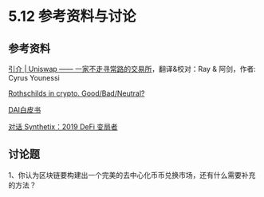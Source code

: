 # 5.12 参考资料与讨论

## 参考资料

[引介 \| Uniswap —— 一家不走寻常路的交易所](https://ethfans.org/posts/uniswap-a-unique-exchange)，翻译&校对：Ray & 阿剑，作者: Cyrus Younessi

[Rothschilds in crypto. Good/Bad/Neutral?](https://www.reddit.com/r/ethereum/comments/8m3wj1/rothschilds_in_crypto_goodbadneutral/dzmspgv/)

[DAI白皮书](https://makerdao.com/whitepaper/Dai-Whitepaper-Dec17-zh.pdf)

[对话 Synthetix：2019 DeFi 变局者](https://mp.weixin.qq.com/s?__biz=MzI3NjQyNjMxMw==&mid=2247483784&idx=1&sn=9191227ce5772842b329f7b32b229c7d&chksm=eb74faaedc0373b841550aa5c44bd295a5c81faf60f3e07bb77ca5f2f591dc1f51c2affbacd8&mpshare=1&scene=1&srcid=&sharer_sharetime=1578294290770&sharer_shareid=51bd0c8b4a48d622ad3b093dfaf5f064&key=dfb23297fbb00589f5488bdfbea11155450b7d6ab8fbe98ea13454615c03de6f79d6e45f60f0f092a7581b7efa9328e1812f336d60c18b655ef86b4655912fa4fc2234da9da3057d23b8df2fe0058bd3&ascene=1&uin=MjM1Mzk5NDMwMA%3D%3D&devicetype=Windows+10&version=62070158&lang=zh_CN&exportkey=A%2FEySzbXi1Ysw4q0ngH1jMs%3D&pass_ticket=ciNk3x%2BTMjVn4wJ1zTR9%2FDiOF6f2%2FwW25wIFIMAxs4A1yYfWbvpZ%2FOSoXAJUK3W4)

## 讨论题

1、你认为区块链要构建出一个完美的去中心化币币兑换市场，还有什么需要补充的方法？

